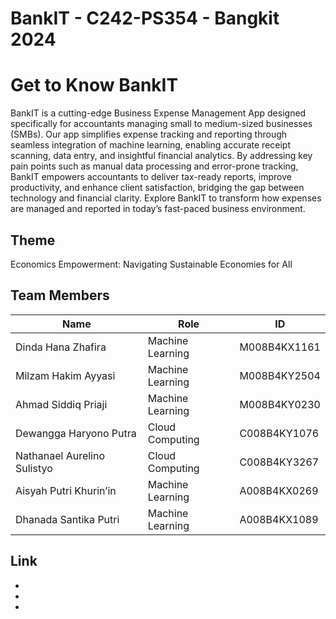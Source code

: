 # BankIT - C242-PS354 - Bangkit 2024

# Get to Know BankIT

BankIT is a cutting-edge Business Expense Management App designed specifically for accountants managing small to medium-sized businesses (SMBs). Our app simplifies expense tracking and reporting through seamless integration of machine learning, enabling accurate receipt scanning, data entry, and insightful financial analytics. By addressing key pain points such as manual data processing and error-prone tracking, BankIT empowers accountants to deliver tax-ready reports, improve productivity, and enhance client satisfaction, bridging the gap between technology and financial clarity. Explore BankIT to transform how expenses are managed and reported in today’s fast-paced business environment.

## Theme
Economics Empowerment: Navigating Sustainable Economies for All

## Team Members

| Name                           | Role               | ID          |
|--------------------------------|--------------------|-------------|
| Dinda Hana Zhafira             | Machine Learning   | M008B4KX1161|
| Milzam Hakim Ayyasi            | Machine Learning   | M008B4KY2504 |
| Ahmad Siddiq Priaji            | Machine Learning   | M008B4KY0230 |
| Dewangga Haryono Putra         | Cloud Computing    | C008B4KY1076 |
| Nathanael Aurelino Sulistyo    | Cloud Computing    | C008B4KY3267  |
| Aisyah Putri Khurin’in         | Machine Learning   | A008B4KX0269 |
| Dhanada Santika Putri          | Machine Learning   | A008B4KX1089  |

## Link
-
-
- 
